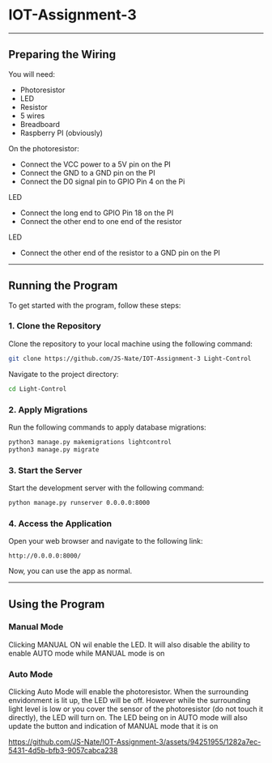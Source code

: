 # IOT-Assignment-3




---

## Preparing the Wiring


You will need:
- Photoresistor
- LED
- Resistor
- 5 wires
- Breadboard
- Raspberry PI (obviously)


On the photoresistor:
- Connect the VCC power to a 5V pin on the PI
- Connect the GND to a GND pin on the PI
- Connect the D0 signal pin to GPIO Pin 4 on the Pi

LED
- Connect the long end to GPIO Pin 18 on the PI
- Connect the other end to one end of the resistor

LED
- Connect the other end of the resistor to a GND pin on the PI

---

## Running the Program

To get started with the program, follow these steps:

### 1. Clone the Repository

Clone the repository to your local machine using the following command:

```bash
git clone https://github.com/JS-Nate/IOT-Assignment-3 Light-Control
```

Navigate to the project directory:

```bash
cd Light-Control
```

### 2. Apply Migrations

Run the following commands to apply database migrations:

```bash
python3 manage.py makemigrations lightcontrol
python3 manage.py migrate
```

### 3. Start the Server

Start the development server with the following command:

```bash
python manage.py runserver 0.0.0.0:8000
```

### 4. Access the Application

Open your web browser and navigate to the following link:

```
http://0.0.0.0:8000/
```

Now, you can use the app as normal.


---

## Using the Program


### Manual Mode

Clicking MANUAL ON wil enable the LED. It will also disable the ability to enable AUTO mode while MANUAL mode is on


### Auto Mode

Clicking Auto Mode will enable the photoresistor. When the surrounding envidonment is lit up, the LED will be off. However while the surrounding light level is low or you cover the sensor of the photoresistor (do not touch it directly), the LED will turn on.
The LED being on in AUTO mode will also update the button and indication of MANUAL mode that it is on



https://github.com/JS-Nate/IOT-Assignment-3/assets/94251955/1282a7ec-5431-4d5b-bfb3-9057cabca238


